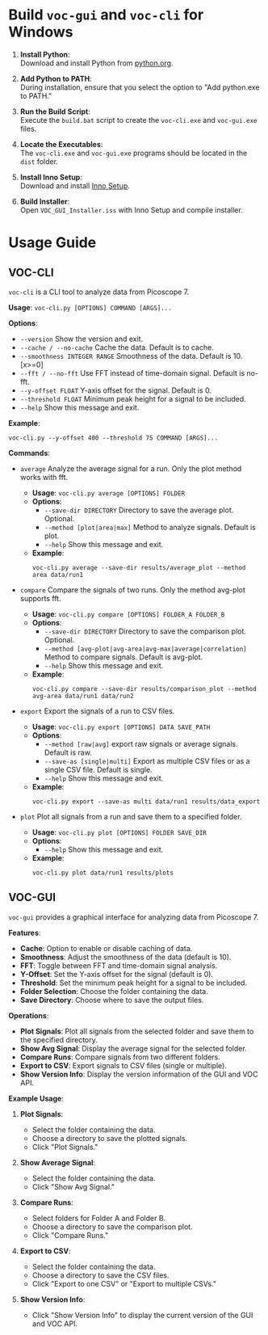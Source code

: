 # Build `voc-gui` and `voc-cli` for Windows

1. **Install Python**:  
   Download and install Python from [python.org](https://www.python.org/).

2. **Add Python to PATH**:  
   During installation, ensure that you select the option to "Add python.exe to PATH."

3. **Run the Build Script**:  
   Execute the `build.bat` script to create the `voc-cli.exe` and `voc-gui.exe` files.

4. **Locate the Executables**:  
    The `voc-cli.exe` and `voc-gui.exe` programs should be located in the `dist` folder.

5. **Install Inno Setup**:  
   Download and install [Inno Setup](https://jrsoftware.org/isdl.php#stable).

6. **Build Installer**:  
   Open `VOC_GUI_Installer.iss` with Inno Setup and compile installer.

# Usage Guide

## VOC-CLI

`voc-cli` is a CLI tool to analyze data from Picoscope 7.

**Usage**: `voc-cli.py [OPTIONS] COMMAND [ARGS]...`

**Options**:
- `--version`                   Show the version and exit.
- `--cache / --no-cache`        Cache the data. Default is to cache.
- `--smoothness INTEGER RANGE`  Smoothness of the data. Default is 10.  [x>=0]
- `--fft / --no-fft`            Use FFT instead of time-domain signal. Default is no-fft.
- `--y-offset FLOAT`            Y-axis offset for the signal. Default is 0.
- `--threshold FLOAT`           Minimum peak height for a signal to be included.
- `--help`                      Show this message and exit.

**Example**:
   ```
   voc-cli.py --y-offset 400 --threshold 75 COMMAND [ARGS]...
   ```

**Commands**:
- `average`  Analyze the average signal for a run. Only the plot method works with fft.
  - **Usage**: `voc-cli.py average [OPTIONS] FOLDER`
  - **Options**:
    - `--save-dir DIRECTORY`      Directory to save the average plot. Optional.
    - `--method [plot|area|max]`  Method to analyze signals. Default is plot.
    - `--help`                    Show this message and exit.
  - **Example**:
    ```
    voc-cli.py average --save-dir results/average_plot --method area data/run1
    ```

- `compare`  Compare the signals of two runs. Only the method avg-plot supports fft.
  - **Usage**: `voc-cli.py compare [OPTIONS] FOLDER_A FOLDER_B`
  - **Options**:
    - `--save-dir DIRECTORY`            Directory to save the comparison plot. Optional.
    - `--method [avg-plot|avg-area|avg-max|average|correlation]`  Method to compare signals. Default is avg-plot.
    - `--help`                          Show this message and exit.
  - **Example**:
    ```
    voc-cli.py compare --save-dir results/comparison_plot --method avg-area data/run1 data/run2
    ```

- `export`   Export the signals of a run to CSV files.
  - **Usage**: `voc-cli.py export [OPTIONS] DATA SAVE_PATH`
  - **Options**:
    - `--method [raw|avg]`        export raw signals or average signals. Default is raw.
    - `--save-as [single|multi]`  Export as multiple CSV files or as a single CSV file. Default is single.
    - `--help`                    Show this message and exit.
  - **Example**:
    ```
    voc-cli.py export --save-as multi data/run1 results/data_export
    ```

- `plot`     Plot all signals from a run and save them to a specified folder.
  - **Usage**: `voc-cli.py plot [OPTIONS] FOLDER SAVE_DIR`
  - **Options**:
    - `--help`  Show this message and exit.
  - **Example**:
    ```
    voc-cli.py plot data/run1 results/plots
    ```
    
## VOC-GUI

`voc-gui` provides a graphical interface for analyzing data from Picoscope 7.

**Features**:
- **Cache**: Option to enable or disable caching of data.
- **Smoothness**: Adjust the smoothness of the data (default is 10).
- **FFT**: Toggle between FFT and time-domain signal analysis.
- **Y-Offset**: Set the Y-axis offset for the signal (default is 0).
- **Threshold**: Set the minimum peak height for a signal to be included.
- **Folder Selection**: Choose the folder containing the data.
- **Save Directory**: Choose where to save the output files.

**Operations**:
- **Plot Signals**: Plot all signals from the selected folder and save them to the specified directory.
- **Show Avg Signal**: Display the average signal for the selected folder.
- **Compare Runs**: Compare signals from two different folders.
- **Export to CSV**: Export signals to CSV files (single or multiple).
- **Show Version Info**: Display the version information of the GUI and VOC API.

**Example Usage**:
1. **Plot Signals**:
   - Select the folder containing the data.
   - Choose a directory to save the plotted signals.
   - Click "Plot Signals."

2. **Show Average Signal**:
   - Select the folder containing the data.
   - Click "Show Avg Signal."

3. **Compare Runs**:
   - Select folders for Folder A and Folder B.
   - Choose a directory to save the comparison plot.
   - Click "Compare Runs."

4. **Export to CSV**:
   - Select the folder containing the data.
   - Choose a directory to save the CSV files.
   - Click "Export to one CSV" or "Export to multiple CSVs."

5. **Show Version Info**:
   - Click "Show Version Info" to display the current version of the GUI and VOC API.
